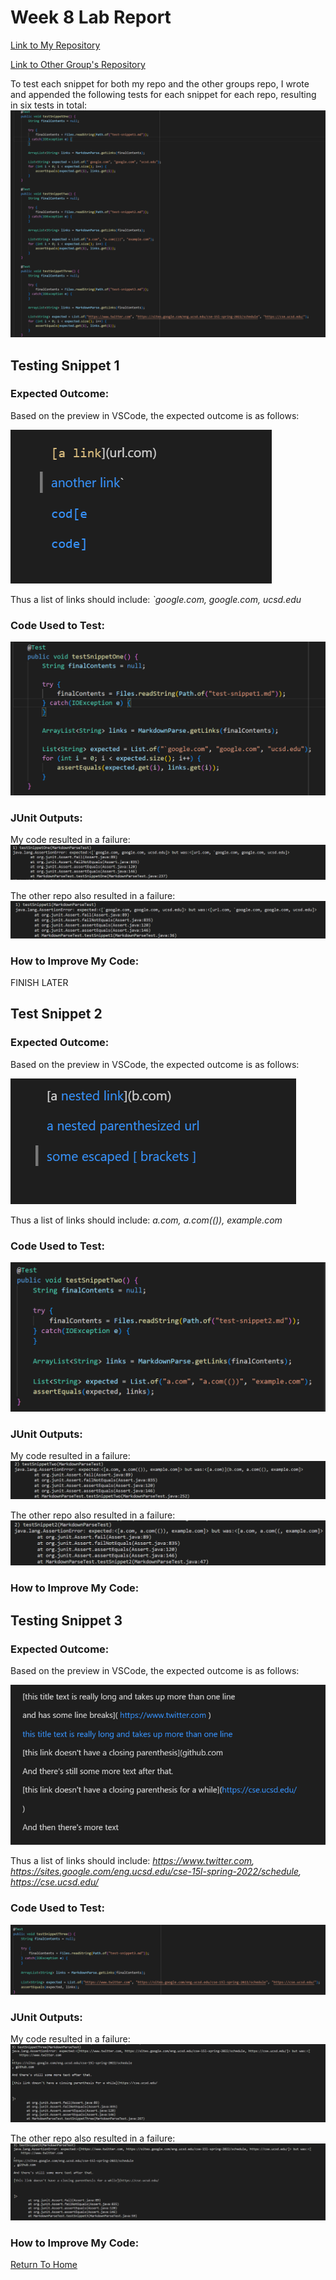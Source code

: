 # Week 8 Lab Report

[Link to My Repository](https://github.com/ZhuZiLiBryan/markdown-parser)

[Link to Other Group's Repository](https://github.com/Aaron3963/MarkdownParser)

To test each snippet for both my repo and the other groups repo, I wrote and
appended the following tests for each snippet for each repo, resulting in six
tests in total:
![pic_3](Images/report4/pic_3.png)

## Testing Snippet 1

### Expected Outcome:

Based on the preview in VSCode, the expected outcome is as follows:

![pic_4](Images/report4/pic_4.png)

Thus a list of links should include:  _`google.com, google.com, ucsd.edu_

### Code Used to Test:

![pic_5](Images/report4/pic_5.png)

### JUnit Outputs:

My code resulted in a failure:
![pic_7](Images/report4/pic_7.png)

The other repo also resulted in a failure:
![pic_6](Images/report4/pic_6.png)

### How to Improve My Code:

FINISH LATER

## Test Snippet 2

### Expected Outcome:

Based on the preview in VSCode, the expected outcome is as follows:

![pic_8](Images/report4/pic_8.png)

Thus a list of links should include: _a.com, a.com(()), example.com_

### Code Used to Test:

![pic_9](Images/report4/pic_9.png)

### JUnit Outputs:

My code resulted in a failure:
![pic_10](Images/report4/pic_10.png)

The other repo also resulted in a failure:
![pic_11](Images/report4/pic_11.png)

### How to Improve My Code:

## Testing Snippet 3

### Expected Outcome:

Based on the preview in VSCode, the expected outcome is as follows:

![pic_12](Images/report4/pic_12.png)

Thus a list of links should include:  _https://www.twitter.com, https://sites.google.com/eng.ucsd.edu/cse-15l-spring-2022/schedule, https://cse.ucsd.edu/_

### Code Used to Test:

![pic_13](Images/report4/pic_13.png)

### JUnit Outputs:

My code resulted in a failure:
![pic_10](Images/report4/pic_14.png)

The other repo also resulted in a failure:
![pic_11](Images/report4/pic_15.png)

### How to Improve My Code:









[Return To Home](https://zhuzilibryan.github.io/cse15l-lab-reports/)